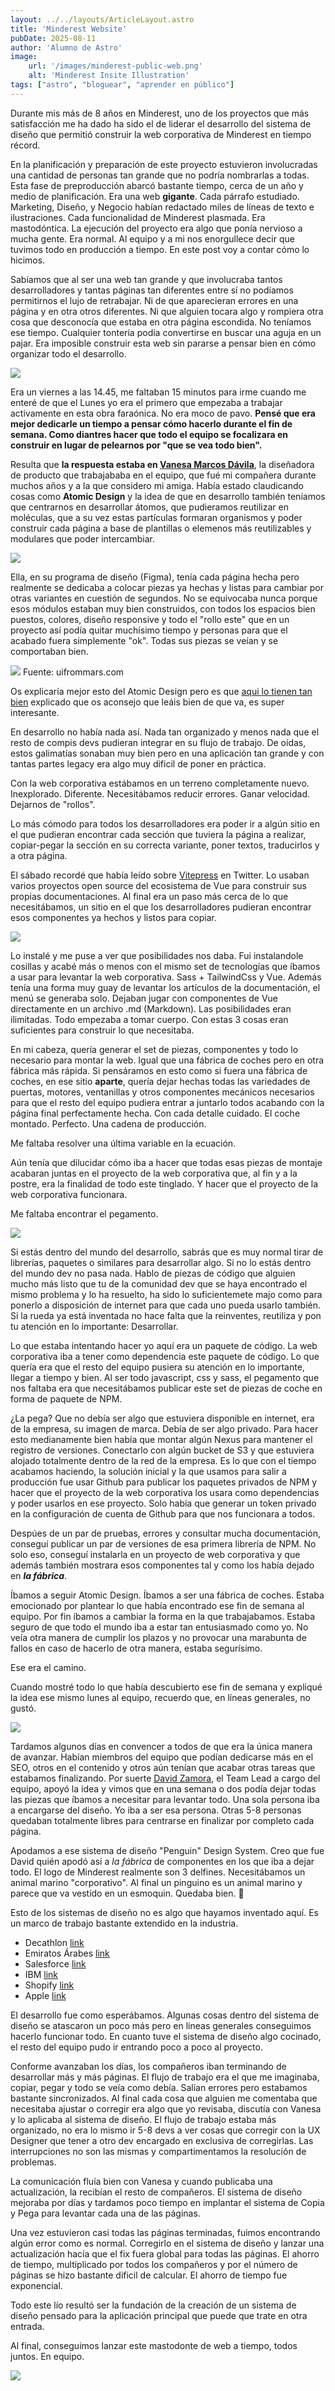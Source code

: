 ```yaml
---
layout: ../../layouts/ArticleLayout.astro
title: 'Minderest Website'
pubDate: 2025-08-11
author: 'Alumno de Astro'
image:
    url: '/images/minderest-public-web.png'
    alt: 'Minderest Insite Illustration'
tags: ["astro", "bloguear", "aprender en público"]
---
```


Durante mis más de 8 años en Minderest, uno de los proyectos que más satisfacción me ha dado ha sido el de liderar el desarrollo del sistema de diseño que permitió construir la web corporativa de Minderest en tiempo récord. 

En la planificación y preparación de este proyecto estuvieron involucradas una cantidad de personas tan grande que no podría nombrarlas a todas. Esta fase de preproducción abarcó bastante tiempo, cerca de un año y medio de planificación. Era una web **gigante**. Cada párrafo estudiado. Marketing, Diseño, y Negocio habían redactado miles de líneas de texto e ilustraciones. Cada funcionalidad de Minderest plasmada. Era mastodóntica. La ejecución del proyecto era algo que ponía nervioso a mucha gente. Era normal. Al equipo y a mi nos enorgullece decir que tuvimos todo en producción a tiempo. En este post voy a contar cómo lo hicimos.

Sabíamos que al ser una web tan grande y que involucraba tantos desarrolladores y tantas páginas tan diferentes entre sí no podíamos permitirnos el lujo de retrabajar. Ni de que aparecieran errores en una página y en otra otros diferentes. Ni que alguien tocara algo y rompiera otra cosa que desconocía que estaba en otra página escondida. No teníamos ese tiempo. Cualquier tontería podía convertirse en buscar una aguja en un pajar. Era imposible construir esta web sin pararse a pensar bien en cómo organizar todo el desarrollo.

<img src="https://media0.giphy.com/media/v1.Y2lkPTc5MGI3NjExaDloaGo2dTRmbjF3aWRnODYxMjc1YWdqYW1pcWhvdTNsZGFxOTB6OCZlcD12MV9pbnRlcm5hbF9naWZfYnlfaWQmY3Q9Zw/13R4gPwPpLHQwU/giphy.gif"/>

Era un viernes a las 14.45, me faltaban 15 minutos para irme cuando me enteré de que el Lunes yo era el primero que empezaba a trabajar activamente en esta obra faraónica. No era moco de pavo. **Pensé que era mejor dedicarle un tiempo a pensar cómo hacerlo durante el fin de semana. Como diantres hacer que todo el equipo se focalizara en construir en lugar de pelearnos por "que se vea todo bien".**

Resulta que **la respuesta estaba en [Vanesa Marcos Dávila](https://www.linkedin.com/in/vanesa-marcos-davila/)**, la diseñadora de producto que trabajababa en el equipo, que fué mi compañera durante muchos años y a la que considero mi amiga. Había estado claudicando cosas como **Atomic Design** y la idea de que en desarrollo también teníamos que centrarnos en desarrollar átomos, que pudieramos reutilizar en moléculas, que a su vez estas partículas formaran organismos y poder construir cada página a base de plantillas o elemenos más reutilizables y modulares que poder intercambiar.

<img src="https://media3.giphy.com/media/v1.Y2lkPTc5MGI3NjExM3M2bGt1cDhtN3YwdHdndnBhaXp0MGJwZGI2ajRjZnRnamIzMWQ0dCZlcD12MV9pbnRlcm5hbF9naWZfYnlfaWQmY3Q9Zw/ZtwEXtGMG80xWetwUb/giphy.gif"/>

Ella, en su programa de diseño (Figma), tenía cada página hecha pero realmente se dedicaba a colocar piezas ya hechas y listas para cambiar por otras variantes en cuestión de segundos. No se equivocaba nunca porque esos módulos estaban muy bien construidos, con todos los espacios bien puestos, colores, diseño responsive y todo el "rollo este" que en un proyecto así podía quitar muchísimo tiempo y personas para que el acabado fuera simplemente "ok". Todas sus piezas se veían y se comportaban bien.

<img src="/images/partes-atomic-design.webp"/>
Fuente: uifrommars.com

Os explicaría mejor esto del Atomic Design pero es que [aqui lo tienen tan bien](https://www.uifrommars.com/atomic-design-ventajas/) explicado que os aconsejo que leáis bien de que va, es super interesante. 

En desarrollo no había nada así. Nada tan organizado y menos nada que el resto de compis devs pudieran integrar en su flujo de trabajo. De oídas, estos galimatías sonaban muy bien pero en una aplicación tan grande y con tantas partes legacy era algo muy dificil de poner en práctica. 

Con la web corporativa estábamos en un terreno completamente nuevo. Inexplorado. Diferente. Necesitábamos reducir errores. Ganar velocidad. Dejarnos de "rollos".

Lo más cómodo para todos los desarrolladores era poder ir a algún sitio en el que pudieran encontrar cada sección que tuviera la página a realizar, copiar-pegar la sección en su correcta variante, poner textos, traducirlos y a otra página.

El sábado recordé que había leído sobre [Vitepress](vitepress.dev) en Twitter. Lo usaban varios proyectos open source del ecosistema de Vue para construir sus propias documentaciones. Al final era un paso más cerca de lo que necesitábamos, un sitio en el que los desarrolladores pudieran encontrar esos componentes ya hechos y listos para copiar. 

<img src="/images/vitepress.png" />

Lo instalé y me puse a ver que posibilidades nos daba. Fui instalandole cosillas y acabé más o menos con el mismo set de tecnologías que íbamos a usar para levantar la web corporativa. Sass + TailwindCss y  Vue. Además tenía una forma muy guay de levantar los artículos de la documentación, el menú se generaba solo. Dejaban jugar con componentes de Vue directamente en un archivo .md (Markdown). Las posibilidades eran ilimitadas. Todo empezaba a tomar cuerpo. Con estas 3 cosas eran suficientes para construir lo que necesitaba.

En mi cabeza, quería generar el set de piezas, componentes y todo lo necesario para montar la web. Igual que una fábrica de coches pero en otra fábrica más rápida. Si pensáramos en esto como si fuera una fábrica de coches, en ese sitio **aparte**, quería dejar hechas todas las variedades de puertas, motores, ventanillas y otros componentes mecánicos necesarios para que el resto del equipo pudiera entrar a juntarlo todos acabando con la página final perfectamente hecha. Con cada detalle cuidado. El coche montado. Perfecto. Una cadena de producción.

Me faltaba resolver una última variable en la ecuación. 

Aún tenía que dilucidar cómo iba a hacer que todas esas piezas de montaje acabaran juntas en el proyecto de la web corporativa que, al fin y a la postre, era la finalidad de todo este tinglado. Y hacer que el proyecto de la web corporativa funcionara.

Me faltaba encontrar el pegamento.

<img src="https://media1.giphy.com/media/v1.Y2lkPTc5MGI3NjExMzd4dWFjeXFoaWN1a2NtbnQxdDA5M2g0cGlwbHBiNXRleGpiZHo0MSZlcD12MV9pbnRlcm5hbF9naWZfYnlfaWQmY3Q9Zw/ootyIvFrXuFy0/giphy.gif"/>

Si estás dentro del mundo del desarrollo, sabrás que es muy normal tirar de librerías, paquetes o similares para desarrollar algo. Si no lo estás dentro del mundo dev no pasa nada. Hablo de piezas de código que alguien mucho más listo que tu de la comunidad dev que se haya encontrado el mismo problema y lo ha resuelto, ha sido lo suficientemete majo como para ponerlo a disposición de internet para que cada uno pueda usarlo también. Si la rueda ya está inventada no hace falta que la reinventes, reutiliza y pon tu atención en lo importante: Desarrollar.

Lo que estaba intentando hacer yo aquí era un paquete de código. La web corporativa iba a tener como dependencia este paquete de código. Lo que quería era que el resto del equipo pusiera su atención en lo importante, llegar a tiempo y bien. Al ser todo javascript, css y sass, el pegamento que nos faltaba era que necesitábamos publicar este set de piezas de coche en forma de paquete de NPM.
 
¿La pega? Que no debía ser algo que estuviera disponible en internet, era de la empresa, su imagen de marca. Debía de ser algo privado. Para hacer esto medianamente bien había que montar algún Nexus para mantener el registro de versiones. Conectarlo con algún bucket de S3 y que estuviera alojado totalmente dentro de la red de la empresa. Es lo que con el tiempo acabamos haciendo, la solución inicial y la que usamos para salir a producción fue usar Github para publicar los paquetes privados de NPM y hacer que el proyecto de la web corporativa los usara como dependencias y poder usarlos en ese proyecto. Solo había que generar un token privado en la configuración de cuenta de Github para que nos funcionara a todos.

Despúes de un par de pruebas, errores y consultar mucha documentación, conseguí publicar un par de versiones de esa primera librería de NPM. No solo eso, conseguí instalarla en un proyecto de web corporativa y que además también mostrara esos componentes tal y como los había dejado en **_la fábrica_**. 

Íbamos a seguir Atomic Design. Íbamos a ser una fábrica de coches. Estaba emocionado por plantear lo que había encontrado ese fin de semana al equipo. Por fin íbamos a cambiar la forma en la que trabajabamos. Estaba seguro de que todo el mundo iba a estar tan entusiasmado como yo. No veía otra manera de cumplir los plazos y no provocar una marabunta de fallos en caso de hacerlo de otra manera, estaba segurísimo. 

Ese era el camino.

Cuando mostré todo lo que había descubierto ese fin de semana y expliqué la idea ese mismo lunes al equipo, recuerdo que, en líneas generales, no gustó.

<img src="https://media0.giphy.com/media/v1.Y2lkPTc5MGI3NjExOW82cXpyb3gwNXRrcXZiMHkzNHdjcWo5MGFjc2htMjR1NnFlanR2NiZlcD12MV9pbnRlcm5hbF9naWZfYnlfaWQmY3Q9Zw/OOezqqxPB8aJ2/giphy.gif" />

Tardamos algunos días en convencer a todos de que era la única manera de avanzar. Habían miembros del equipo que podían dedicarse más en el SEO, otros en el contenido y otros aún tenían que acabar otras tareas que estabamos finalizando. Por suerte [David Zamora](https://www.linkedin.com/in/davidzamoragutierrez/), el Team Lead a cargo del equipo, apoyó la idea y vimos que en una semana o dos podía dejar todas las piezas que íbamos a necesitar para levantar todo. Una sola persona iba a encargarse del diseño. Yo iba a ser esa persona. Otras 5-8 personas quedaban totalmente libres para centrarse en finalizar por completo cada página.

Apodamos a ese sistema de diseño "Penguin" Design System. Creo que fue David quién apodó así a _la fábrica_ de componentes en los que iba a dejar todo. El logo de Minderest realmente son 3 delfines. Necesitábamos un animal marino "corporativo". Al final un pinguino es un animal marino y parece que va vestido en un esmoquin. Quedaba bien. 🐧

Esto de los sistemas de diseño no es algo que hayamos inventado aquí. Es un marco de trabajo bastante extendido en la industria. 

- Decathlon [link](https://zeroheight.com/726f8c765/p/75e137-digital-overview)
- Emiratos Árabes [link](https://designsystem.gov.ae/)
- Salesforce [link](https://www.lightningdesignsystem.com/2e1ef8501/p/85bd85-lightning-design-system-2)
- IBM [link](https://carbondesignsystem.com/)
- Shopify [link](https://polaris-react.shopify.com/)
- Apple [link](https://developer.apple.com/design/human-interface-guidelines/)

El desarrollo fue como esperábamos. Algunas cosas dentro del sistema de diseño se atascaron un poco más pero en lineas generales conseguimos hacerlo funcionar todo. En cuanto tuve el sistema de diseño algo cocinado, el resto del equipo pudo ir entrando poco a poco al proyecto.

Conforme avanzaban los días, los compañeros iban terminando de desarrollar más y más páginas. El flujo de trabajo era el que me imaginaba, copiar, pegar y todo se veía como debía. Salían errores pero estabamos bastante sincronizados. Al final cada cosa que alguien me comentaba que necesitaba ajustar o corregir era algo que yo revisaba, discutía con Vanesa y lo aplicaba al sistema de diseño. El flujo de trabajo estaba más organizado, no era lo mismo ir 5-8 devs a ver cosas que corregir con la UX Designer que tener a otro dev encargado en exclusiva de corregirlas. Las interrupciones no son las mismas y compartimentamos la resolución de problemas. 

La comunicación fluía bien con Vanesa y cuando publicaba una actualización, la recibían el resto de compañeros. El sistema de diseño mejoraba por días y tardamos poco tiempo en implantar el sistema de Copia y Pega para levantar cada una de las páginas.

Una vez estuvieron casi todas las páginas terminadas, fuimos encontrando algún error como es normal. Corregirlo en el sistema de diseño y lanzar una actualización hacía que el fix fuera global para todas las páginas. El ahorro de tiempo, multiplicado por todos los compañeros y por el número de páginas se hizo bastante dificil de calcular. El ahorro de tiempo fue exponencial.

Todo este lío resultó ser la fundación de la creación de un sistema de diseño pensado para la aplicación principal que puede que trate en otra entrada. 

Al final, conseguimos lanzar este mastodonte de web a tiempo, todos juntos. En equipo.

<img src="/images/lanzamiento.jpg"/>